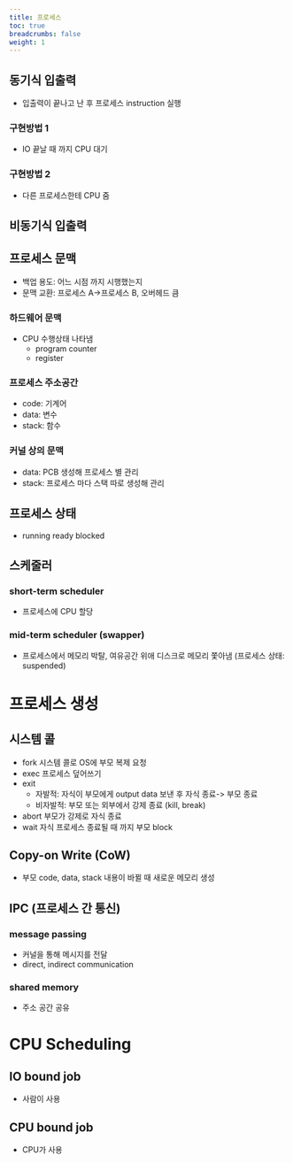 ```yaml
---
title: 프로세스
toc: true
breadcrumbs: false
weight: 1
---
```

## 동기식 입출력
* 입출력이 끝나고 난 후 프로세스 instruction 실행
### 구현방법 1
* IO 끝날 때 까지 CPU 대기
### 구현방법 2
* 다른 프로세스한테 CPU 줌

## 비동기식 입출력

## 프로세스 문맥
* 백업 용도: 어느 시점 까지 시행했는지
* 문맥 교환: 프로세스 A->프로세스 B, 오버헤드 큼

### 하드웨어 문맥
* CPU 수행상태 나타냄
  * program counter
  * register

### 프로세스 주소공간
* code: 기계어
* data: 변수
* stack: 함수

### 커널 상의 문맥
* data: PCB 생성해 프로세스 별 관리
* stack: 프로세스 마다 스택 따로 생성해 관리

## 프로세스 상태
* running ready blocked

## 스케줄러
### short-term scheduler
* 프로세스에 CPU 할당

### mid-term scheduler (swapper)
* 프로세스에서 메모리 박탈, 여유공간 위애 디스크로 메모리 쫓아냄 (프로세스 상태: suspended)

# 프로세스 생성
## 시스템 콜
* fork 시스템 콜로 OS에 부모 복제 요청
* exec 프로세스 덮어쓰기
* exit 
  * 자발적: 자식이 부모에게 output data 보낸 후 자식 종료-> 부모 종료
  * 비자발적: 부모 또는 외부에서 강제 종료 (kill, break)
* abort 부모가 강제로 자식 종료
* wait 자식 프로세스 종료될 때 까지 부모 block

## Copy-on Write (CoW)
* 부모 code, data, stack 내용이 바뀔 때 새로운 메모리 생성

## IPC (프로세스 간 통신)
### message passing
* 커널을 통해 메시지를 전달
* direct, indirect communication

### shared memory
* 주소 공간 공유

# CPU Scheduling
## IO bound job
* 사람이 사용
## CPU bound job
* CPU가 사용
